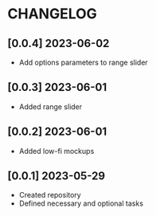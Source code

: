 # CHANGELOG
## [0.0.4] 2023-06-02
- Add options parameters to range slider

## [0.0.3] 2023-06-01
- Added range slider
## [0.0.2] 2023-06-01
- Added low-fi mockups
## [0.0.1] 2023-05-29
- Created repository
- Defined necessary and optional tasks

